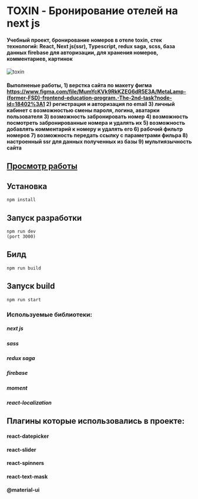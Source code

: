
# TOXIN - Бронирование отелей на next js

#### Учебный проект, бронирование номеров в отеле toxin, стек технологий: React, Next js(ssr), Typescript, redux saga, scss, база данных firebase для авторизации, для хранения номеров, комментариев, картинок

![toxin](https://i.imgur.com/Ebr8oZ6.png)

#### Выполненые работы, 1) верстка сайта по макету фигма https://www.figma.com/file/MumYcKVk9RkKZEG6dR5E3A/MetaLamp-(former-FSD)-frontend-education-program.-The-2nd-task?node-id=18402%3A1 2) регистрация и авторизация по email 3) личный кабинет с возможностью смены пароля, логина, аватарки пользователя 3) возможность забронировать номер 4) возможность посмотреть забронированные номера и удалять их 5) возможность добавлять комментарий к номеру и удалять его 6) рабочий фильтр номеров 7) возможность передать ссылку с параметрами фильра 8) настроенный ssr для данных полученных из базы 9) мультиязычность сайта


## [Просмотр работы](https://next-js-toxin-j6p9cbok8-igorpichnenko.vercel.app/)

## Установка
```
npm install
```
## Запуск разработки
```
npm run dev
(port 3000)
```
## Билд 
```
npm run build
```
## Запуск build
```
npm run start
```

### Используемые библиотеки:

##### next js
##### sass
##### redux saga
##### firebase
##### moment
##### react-localization


## Плагины которые использовались в проекте:

#### react-datepicker
#### react-slider
#### react-spinners
#### react-text-mask
#### @material-ui
